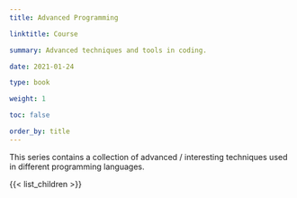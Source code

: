 ```yaml
---
title: Advanced Programming

linktitle: Course

summary: Advanced techniques and tools in coding.

date: 2021-01-24

type: book

weight: 1

toc: false

order_by: title
---
```


This series contains a collection of advanced / interesting techniques used in different programming languages.

{{< list_children >}}
